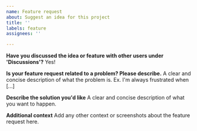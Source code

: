 ```yaml
---
name: Feature request
about: Suggest an idea for this project
title: ''
labels: feature
assignees: ''

---
```


**Have you discussed the idea or feature with other users under 'Discussions'?**
Yes!

**Is your feature request related to a problem? Please describe.**
A clear and concise description of what the problem is. Ex. I'm always frustrated when [...]

**Describe the solution you'd like**
A clear and concise description of what you want to happen.

**Additional context**
Add any other context or screenshots about the feature request here.
